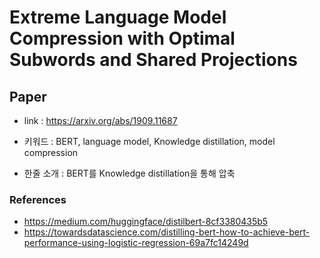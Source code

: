 ﻿# Extreme Language Model Compression with Optimal Subwords and Shared Projections

## Paper

- link : https://arxiv.org/abs/1909.11687

- 키워드 : BERT, language model,  Knowledge distillation, model compression

- 한줄 소개 : BERT를 Knowledge distillation을 통해 압축

### References

- https://medium.com/huggingface/distilbert-8cf3380435b5
- https://towardsdatascience.com/distilling-bert-how-to-achieve-bert-performance-using-logistic-regression-69a7fc14249d